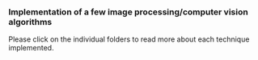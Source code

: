 ### Implementation of a few image processing/computer vision algorithms

Please click on the individual folders to read more about each technique implemented.
